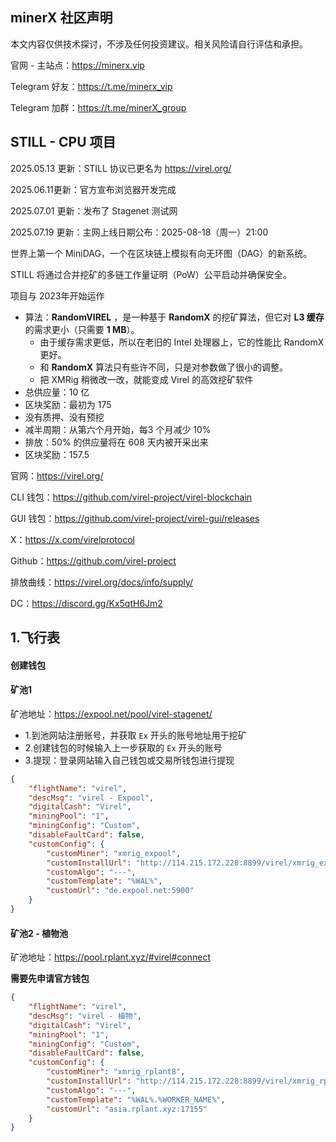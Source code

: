 ## minerX 社区声明

本文内容仅供技术探讨，不涉及任何投资建议。相关风险请自行评估和承担。

官网 - 主站点：https://minerx.vip

Telegram 好友：https://t.me/minerx_vip

Telegram 加群：https://t.me/minerX_group



## STILL - CPU 项目

2025.05.13 更新：STILL 协议已更名为 https://virel.org/

2025.06.11更新：官方宣布浏览器开发完成

2025.07.01 更新：发布了 Stagenet 测试网

2025.07.19 更新：主网上线日期公布：2025-08-18（周一）21:00

世界上第一个 MiniDAG，一个在区块链上模拟有向无环图（DAG）的新系统。  

STILL 将通过合并挖矿的多链工作量证明（PoW）公平启动并确保安全。

项目与 2023年开始运作



- 算法：**RandomVIREL** ，是一种基于 **RandomX** 的挖矿算法，但它对 **L3 缓存** 的需求更小（只需要 **1 MB**）。
  - 由于缓存需求更低，所以在老旧的 Intel 处理器上，它的性能比 RandomX 更好。
  - 和 **RandomX** 算法只有些许不同，只是对参数做了很小的调整。
  - 把 XMRig 稍微改一改，就能变成 Virel 的高效挖矿软件
- 总供应量：10 亿
- 区块奖励：最初为 175
- 没有质押、没有预挖
- 减半周期：从第六个月开始，每3 个月减少 10%
- 排放：50% 的供应量将在 608 天内被开采出来
- 区块奖励：157.5



官网：https://virel.org/

CLI 钱包：https://github.com/virel-project/virel-blockchain

GUI 钱包：https://github.com/virel-project/virel-gui/releases

X：https://x.com/virelprotocol

Github：https://github.com/virel-project

排放曲线：https://virel.org/docs/info/supply/

DC：https://discord.gg/Kx5qtH6Jm2



## 1.飞行表

#### 创建钱包



#### 矿池1

矿池地址：https://expool.net/pool/virel-stagenet/

- 1.到池网站注册账号，并获取 `Ex` 开头的账号地址用于挖矿
- 2.创建钱包的时候输入上一步获取的 `Ex` 开头的账号
- 3.提现：登录网站输入自己钱包或交易所钱包进行提现



```json
{
    "flightName": "virel",
    "descMsg": "virel - Expool",
    "digitalCash": "Virel",
    "miningPool": "1",
    "miningConfig": "Custom",
    "disableFaultCard": false,
    "customConfig": {
        "customMiner": "xmrig_expool",
        "customInstallUrl": "http://114.215.172.228:8899/virel/xmrig_expool-v6.24.0.e.tar.gz",
        "customAlgo": "---",
        "customTemplate": "%WAL%",
        "customUrl": "de.expool.net:5900"
    }
}
```



#### 矿池2 - 植物池

矿池地址：https://pool.rplant.xyz/#virel#connect

**需要先申请官方钱包**

```json
{
    "flightName": "virel",
    "descMsg": "virel - 植物",
    "digitalCash": "Virel",
    "miningPool": "1",
    "miningConfig": "Custom",
    "disableFaultCard": false,
    "customConfig": {
        "customMiner": "xmrig_rplant8",
        "customInstallUrl": "http://114.215.172.228:8899/virel/xmrig_rplant8-6.0.24.a.tar.gz",
        "customAlgo": "---",
        "customTemplate": "%WAL%.%WORKER_NAME%",
        "customUrl": "asia.rplant.xyz:17155"
    }
}
```



